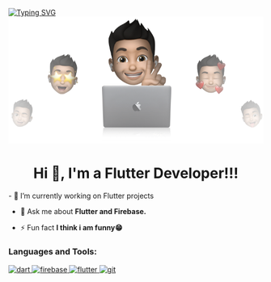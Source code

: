 [![Typing SVG](https://readme-typing-svg.demolab.com?font=Fira+Code&pause=1000&color=F7F7F7&random=false&width=500&lines=Welcome+to+the+Noor+Khan's+Github+Profile)](https://git.io/typing-svg)
![logo](https://github.com/khanoor/khanoor/blob/main/cover-thompson.png)
<h1 align="center">Hi 👋, I'm a Flutter Developer!!!</h1>
- 🔭 I’m currently working on Flutter projects

- 💬 Ask me about **Flutter and Firebase.**

- ⚡ Fun fact **I think i am funny😁**


<p align="left">
</p>

<h3 align="left">Languages and Tools:</h3>
<p align="left"> <a href="https://dart.dev" target="_blank" rel="noreferrer"> <img src="https://www.vectorlogo.zone/logos/dartlang/dartlang-icon.svg" alt="dart" width="40" height="40"/> </a> <a href="https://firebase.google.com/" target="_blank" rel="noreferrer"> <img src="https://www.vectorlogo.zone/logos/firebase/firebase-icon.svg" alt="firebase" width="40" height="40"/> </a> <a href="https://flutter.dev" target="_blank" rel="noreferrer"> <img src="https://www.vectorlogo.zone/logos/flutterio/flutterio-icon.svg" alt="flutter" width="40" height="40"/> </a> <a href="https://git-scm.com/" target="_blank" rel="noreferrer"> <img src="https://www.vectorlogo.zone/logos/git-scm/git-scm-icon.svg" alt="git" width="40" height="40"/> </a> </p>
